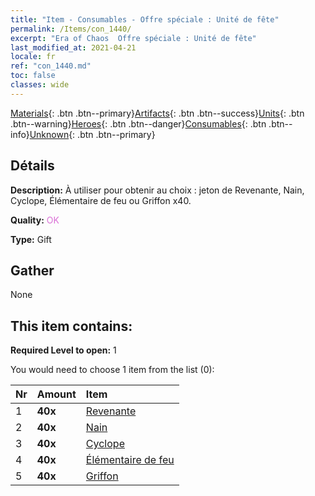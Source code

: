 ```yaml
---
title: "Item - Consumables - Offre spéciale : Unité de fête"
permalink: /Items/con_1440/
excerpt: "Era of Chaos  Offre spéciale : Unité de fête"
last_modified_at: 2021-04-21
locale: fr
ref: "con_1440.md"
toc: false
classes: wide
---
```

 [Materials](/fr/Items/){: .btn .btn--primary}[Artifacts](/fr/Items/Artifacts/){: .btn .btn--success}[Units](/fr/Items/Units/){: .btn .btn--warning}[Heroes](/fr/Items/Heroes/){: .btn .btn--danger}[Consumables](/fr/Items/Consumables/){: .btn .btn--info}[Unknown](/fr/Items/Unknown/){: .btn .btn--primary}

## Détails
 **Description:** À utiliser pour obtenir au choix : jeton de Revenante, Nain, Cyclope, Élémentaire de feu ou Griffon x40.

 **Quality:** <span style="color: #DA70D6">OK</span>

 **Type:** Gift

## Gather

  None

## This item contains:

 **Required Level to open:** 1

 You would need to choose 1 item from the list (0):

  | Nr | Amount |     Item    |
  |:---|:-------|:------------|
  | 1 |  **40x** | [Revenante](/fr/Items/unt_210/) |  | 
  | 2 |  **40x** | [Nain](/fr/Items/unt_200/) |  | 
  | 3 |  **40x** | [Cyclope](/fr/Items/unt_222/) |  | 
  | 4 |  **40x** | [Élémentaire de feu](/fr/Items/unt_265/) |  | 
  | 5 |  **40x** | [Griffon](/fr/Items/unt_192/) |  | 
